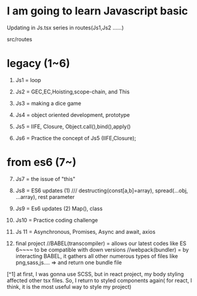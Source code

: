# I am going to learn Javascript basic

Updating in Js.tsx series in routes(Js1,Js2 ......)

src/routes

# legacy (1~6)

1. Js1 = loop
2. Js2 = GEC,EC,Hoisting,scope-chain, and This

3. Js3 = making a dice game

4. Js4 = object oriented development, prototype
5. Js5 = IIFE, Closure, Object.call(),bind(),apply()
6. Js6 = Practice the concept of Js5 (IIFE,Closure);

# from es6 (7~)

7. Js7 = the issue of "this"
8. Js8 = ES6 updates (1) /// destructing(const[a,b]=array), spread(...obj, ...array), rest parameter
9. Js9 = Es6 updates (2) Map(), class
10. Js10 = Practice coding challenge
11. Js 11 = Asynchronous, Promises, Async and await, axios

12. final project
    //BABEL(transcompiler)
    = allows our latest codes like ES 6~~~~ to be compatible with down versions
    //webpack(bundler)
    = by interacting BABEL, it gathers all other numerous types of files like png,sass,js.... => and return one bundle file

[^1] at first, I was gonna use SCSS, but in react project, my body styling affected other tsx files. So, I return to styled components again( for react, I think, it is the most useful way to style my project)
